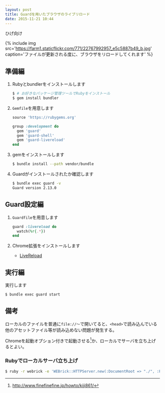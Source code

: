 ```yaml
---
layout: post
title: Guardを用いたブラウザのライブリロード
date: 2015-11-21 10:44
---
```


<div class="alert alert-info">
  ひげ向け
</div>

{% include img src='https://farm1.staticflickr.com/771/22767992957_e5c5887b49_b.jpg' caption='ファイルが更新される度に、ブラウザをリロードしてくれます' %}

## <i class="fa fa-download fa-fw"></i> 準備編

1. Rubyとbundlerをインストールします

    ```bash
    $ # お好きなパッケージ管理ツールでRubyをインストール
    $ gem install bundler
    ```

2. `Gemfile`を用意します

    ```ruby
    source 'https://rubygems.org'

    group :development do
      gem 'guard'
      gem 'guard-shell'
      gem 'guard-livereload'
    end
    ```

3. gemをインストールします

    ```bash
    $ bundle install --path vendor/bundle
    ```

4. Guardがインストールされたか確認します

    ```bash
    $ bundle exec guard -v
    Guard version 2.13.0
    ```


## <i class="fa fa-gears fa-fw"></i> Guard設定編

1. `Guardfile`を用意します

    ```ruby
    guard :livereload do
      watch(%r{.*})
    end
    ```

2. Chrome拡張をインストールします
    - [LiveReload](https://chrome.google.com/webstore/detail/livereload/jnihajbhpnppcggbcgedagnkighmdlei)


## <i class="fa fa-refresh fa-fw fa-spin"></i> 実行編

実行します

```bash
$ bundle exec guard start
```


## <i class="fa fa-lightbulb-o fa-fw"></i> 備考

ローカルのファイルを普通に`file://〜`で開いてると、`<head>`で読み込んでいる他のアセットファイル等が読み込めない問題が発生する。

Chromeを起動オプション付きで起動させる[^1]か、ローカルでサーバを立ち上げるとよい。

[^1]: <http://www.finefinefine.jp/howto/kiji861/>

### Rubyでローカルサーバ立ち上げ

```bash
$ ruby -r webrick -e 'WEBrick::HTTPServer.new(:DocumentRoot => "./", :Port => 8000).start'
```
